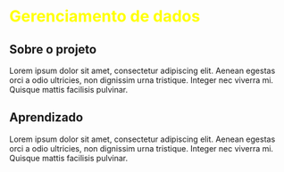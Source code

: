 <style>
h1 {
    color:blue;
}
</style>

<h1 style="color:yellow">Gerenciamento de dados</h1>

## Sobre o projeto
Lorem ipsum dolor sit amet, consectetur adipiscing elit. Aenean egestas orci a odio ultricies, non dignissim urna tristique. Integer nec viverra mi. Quisque mattis facilisis pulvinar.

## Aprendizado
Lorem ipsum dolor sit amet, consectetur adipiscing elit. Aenean egestas orci a odio ultricies, non dignissim urna tristique. Integer nec viverra mi. Quisque mattis facilisis pulvinar.